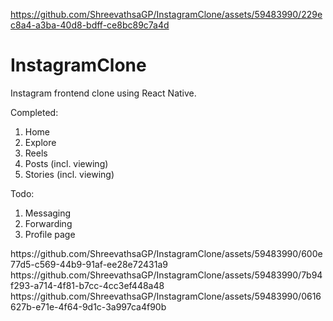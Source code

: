 
https://github.com/ShreevathsaGP/InstagramClone/assets/59483990/229ec8a4-a3ba-40d8-bdff-ce8bc89c7a4d
# InstagramClone
Instagram frontend clone using React Native.

Completed:
1. Home
2. Explore
3. Reels
4. Posts (incl. viewing)
5. Stories (incl. viewing)

Todo:
1. Messaging
2. Forwarding
3. Profile page


<div style = {display: flex, flexDirection: column>

<div>
https://github.com/ShreevathsaGP/InstagramClone/assets/59483990/600e77d5-c569-44b9-91af-ee28e72431a9
</div>

<div>
https://github.com/ShreevathsaGP/InstagramClone/assets/59483990/7b94f293-a714-4f81-b7cc-4cc3ef448a48
</div>

<div style = {width: 33%>
https://github.com/ShreevathsaGP/InstagramClone/assets/59483990/0616627b-e71e-4f64-9d1c-3a997ca4f90b
</div>  
</div>


